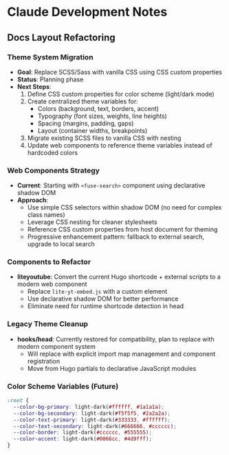 # Claude Development Notes

## Docs Layout Refactoring

### Theme System Migration
- **Goal**: Replace SCSS/Sass with vanilla CSS using CSS custom properties
- **Status**: Planning phase
- **Next Steps**:
  1. Define CSS custom properties for color scheme (light/dark mode)
  2. Create centralized theme variables for:
     - Colors (background, text, borders, accent)
     - Typography (font sizes, weights, line heights)
     - Spacing (margins, padding, gaps)
     - Layout (container widths, breakpoints)
  3. Migrate existing SCSS files to vanilla CSS with nesting
  4. Update web components to reference theme variables instead of hardcoded colors

### Web Components Strategy
- **Current**: Starting with `<fuse-search>` component using declarative shadow DOM
- **Approach**: 
  - Use simple CSS selectors within shadow DOM (no need for complex class names)
  - Leverage CSS nesting for cleaner stylesheets
  - Reference CSS custom properties from host document for theming
  - Progressive enhancement pattern: fallback to external search, upgrade to local search

### Components to Refactor
- **liteyoutube**: Convert the current Hugo shortcode + external scripts to a modern web component
  - Replace `lite-yt-embed.js` with a custom element
  - Use declarative shadow DOM for better performance
  - Eliminate need for runtime shortcode detection in head

### Legacy Theme Cleanup
- **hooks/head**: Currently restored for compatibility, plan to replace with modern component system
  - Will replace with explicit import map management and component registration
  - Move from Hugo partials to declarative JavaScript modules

### Color Scheme Variables (Future)
```css
:root {
  --color-bg-primary: light-dark(#ffffff, #1a1a1a);
  --color-bg-secondary: light-dark(#f5f5f5, #2a2a2a);
  --color-text-primary: light-dark(#333333, #ffffff);
  --color-text-secondary: light-dark(#666666, #cccccc);
  --color-border: light-dark(#cccccc, #555555);
  --color-accent: light-dark(#0066cc, #4d9fff);
}
```